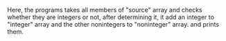 Here, the programs takes all members of "source" array and checks whether they are integers or not, after determining it, it add an integer to "integer" array and the other nonintegers to "noninteger" array. and prints them.
